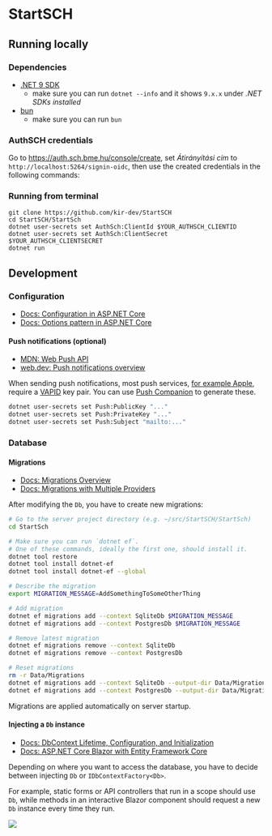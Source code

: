 # StartSCH
## Running locally
### Dependencies
- [.NET 9 SDK](https://dotnet.microsoft.com/en-us/download)
  - make sure you can run `dotnet --info` and it shows `9.x.x` under *.NET SDKs installed*
- [bun](https://bun.sh/docs/installation)
  - make sure you can run `bun`

### AuthSCH credentials
Go to https://auth.sch.bme.hu/console/create, set *Átirányítási cím* to
`http://localhost:5264/signin-oidc`,
then use the created credentials in the following commands:

### Running from terminal
```shell
git clone https://github.com/kir-dev/StartSCH
cd StartSCH/StartSch
dotnet user-secrets set AuthSch:ClientId $YOUR_AUTHSCH_CLIENTID
dotnet user-secrets set AuthSch:ClientSecret $YOUR_AUTHSCH_CLIENTSECRET
dotnet run
```

## Development
### Configuration
- [Docs: Configuration in ASP.NET Core](https://learn.microsoft.com/en-us/aspnet/core/fundamentals/configuration)
- [Docs: Options pattern in ASP.NET Core](https://learn.microsoft.com/en-us/aspnet/core/fundamentals/configuration/options)

#### Push notifications (optional)
- [MDN: Web Push API](https://developer.mozilla.org/en-US/docs/Web/API/Push_API)
- [web.dev: Push notifications overview](https://web.dev/articles/push-notifications-overview)

When sending push notifications, most push services, 
[for example Apple](https://developer.apple.com/documentation/usernotifications/sending-web-push-notifications-in-web-apps-and-browsers#Prepare-your-server-to-send-push-notifications),
require a [VAPID](https://rfc-editor.org/rfc/rfc8292) key pair.
You can use [Push Companion](https://web-push-codelab.glitch.me/) to generate these.

```sh
dotnet user-secrets set Push:PublicKey "..."
dotnet user-secrets set Push:PrivateKey "..."
dotnet user-secrets set Push:Subject "mailto:..."
```

### Database
#### Migrations
- [Docs: Migrations Overview](https://learn.microsoft.com/en-us/ef/core/managing-schemas/migrations)
- [Docs: Migrations with Multiple Providers](https://learn.microsoft.com/en-us/ef/core/managing-schemas/migrations/providers)

After modifying the `Db`, you have to create new migrations:
```sh
# Go to the server project directory (e.g. ~/src/StartSCH/StartSch)
cd StartSch

# Make sure you can run `dotnet ef`.
# One of these commands, ideally the first one, should install it.
dotnet tool restore
dotnet tool install dotnet-ef
dotnet tool install dotnet-ef --global

# Describe the migration
export MIGRATION_MESSAGE=AddSomethingToSomeOtherThing

# Add migration
dotnet ef migrations add --context SqliteDb $MIGRATION_MESSAGE
dotnet ef migrations add --context PostgresDb $MIGRATION_MESSAGE

# Remove latest migration
dotnet ef migrations remove --context SqliteDb
dotnet ef migrations remove --context PostgresDb

# Reset migrations
rm -r Data/Migrations
dotnet ef migrations add --context SqliteDb --output-dir Data/Migrations/Sqlite $MIGRATION_MESSAGE
dotnet ef migrations add --context PostgresDb --output-dir Data/Migrations/Postgres $MIGRATION_MESSAGE
```

Migrations are applied automatically on server startup.

#### Injecting a `Db` instance
- [Docs: DbContext Lifetime, Configuration, and Initialization](https://learn.microsoft.com/en-us/ef/core/dbcontext-configuration/)
- [Docs: ASP.NET Core Blazor with Entity Framework Core](https://learn.microsoft.com/en-us/aspnet/core/blazor/blazor-ef-core)

Depending on where you want to access the database, you have to decide between injecting `Db` or `IDbContextFactory<Db>`.

For example, static forms or API controllers that run in a scope should use `Db`, while methods in an interactive Blazor component should request a new `Db` instance every time they run.

![](https://i.redd.it/o6xypg00uac91.png)
